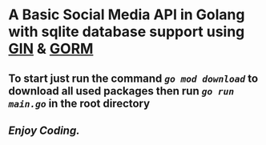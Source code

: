 # A Basic Social Media API in Golang with sqlite database support using [GIN](https://github.com/gin-gonic/gin) & [GORM](https://gorm.io/docs/index.html)

## To start just run the command _`go mod download`_ to download all used packages then run _`go run main.go`_ in the root directory

## _**Enjoy Coding.**_
